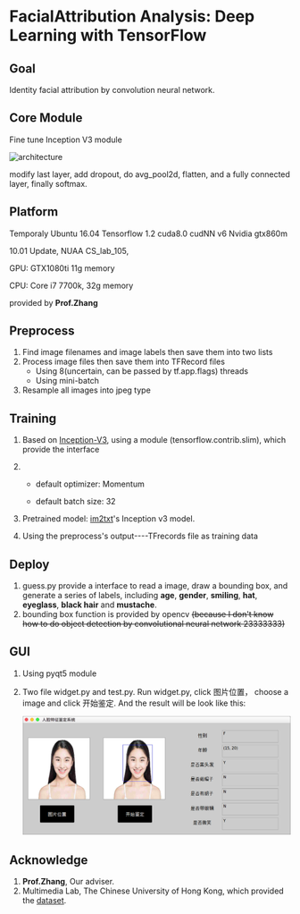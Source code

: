 FacialAttribution Analysis:  Deep Learning with TensorFlow
============================================================

## Goal
Identity facial attribution by convolution neural network.

## Core Module
Fine tune Inception V3 module

![architecture](https://2.bp.blogspot.com/-9KD48z54MBs/V8cVz11fM0I/AAAAAAAABKM/sCC0vVEz_dMOsyb0D8AFwqkrrCavdlkSACLcB/s640/image02.png)

modify last layer, add dropout, do avg_pool2d, flatten, and a fully connected layer, finally softmax.

## Platform
Temporaly Ubuntu 16.04 Tensorflow 1.2 cuda8.0 cudNN v6 Nvidia gtx860m

10.01 Update, NUAA CS_lab_105, 

GPU: GTX1080ti 11g memory 

CPU: Core i7 7700k, 32g memory 

provided by **Prof.Zhang**

## Preprocess
1. Find image filenames and image labels then save them into two lists 
2. Process image files then save them into TFRecord files
   * Using 8(uncertain, can be passed by tf.app.flags) threads
   * Using mini-batch
3. Resample all images into jpeg type

## Training
1. Based on [Inception-V3](https://arxiv.org/abs/1512.00567), using a module (tensorflow.contrib.slim), which provide the interface

2. ​

   * default optimizer: Momentum


   * default batch size: 32

3. Pretrained model: [im2txt](https://github.com/tensorflow/models/tree/master/research/im2txt#download-the-inception-v3-checkpoint)'s Inception v3 model.

4. Using the preprocess's output----TFrecords file as training data

## Deploy

1. guess.py provide a interface to read a image, draw a bounding box, and generate a series of labels, including **age**, **gender**, **smiling**, **hat**, **eyeglass**, **black hair** and **mustache**.
2. bounding box function is provided by opencv   ~~(because I don't know how to do object detection by convolutional neural network 23333333)~~ 

## GUI

1. Using pyqt5 module

2. Two file widget.py and test.py.  Run widget.py, click 图片位置， choose a image and click 开始鉴定. And the result will be look like this: 

   ![demo1](./demo/demo1.png)





## Acknowledge

1. **Prof.Zhang**, Our adviser. 
2. Multimedia Lab, The Chinese University of Hong Kong, which provided the [dataset](http://personal.ie.cuhk.edu.hk/~lz013/projects/CelebA.html).


